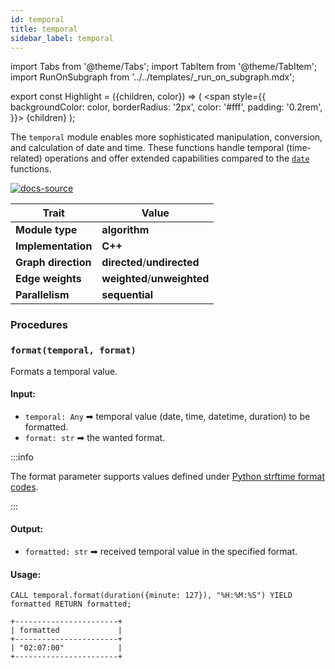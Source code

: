 ```yaml
---
id: temporal
title: temporal
sidebar_label: temporal
---
```


import Tabs from '@theme/Tabs';
import TabItem from '@theme/TabItem';
import RunOnSubgraph from '../../templates/_run_on_subgraph.mdx';

export const Highlight = ({children, color}) => (
<span
style={{
  backgroundColor: color,
  borderRadius: '2px',
  color: '#fff',
  padding: '0.2rem',
}}>
{children}
</span>
);

The `temporal` module enables more sophisticated manipulation, conversion, and calculation of date and time. These functions handle temporal (time-related) operations and offer extended capabilities compared to the [`date`](date) functions.

[![docs-source](https://img.shields.io/badge/source-temporal-FB6E00?logo=github&style=for-the-badge)](https://github.com/memgraph/mage/tree/main/python/date.py)

| Trait               | Value                                                 |
| ------------------- | ----------------------------------------------------- |
| **Module type**     | <Highlight color="#FB6E00">**algorithm**</Highlight>  |
| **Implementation**  | <Highlight color="#FB6E00">**C++**</Highlight>        |
| **Graph direction** | <Highlight color="#FB6E00">**directed**</Highlight>/<Highlight color="#FB6E00">**undirected**</Highlight> |
| **Edge weights**    | <Highlight color="#FB6E00">**weighted**</Highlight>/<Highlight color="#FB6E00">**unweighted**</Highlight> |
| **Parallelism**     | <Highlight color="#FB6E00">**sequential**</Highlight> |

### Procedures

### `format(temporal, format)`

Formats a temporal value.

#### Input:

- `temporal: Any` ➡ temporal value (date, time, datetime, duration) to be formatted.
- `format: str` ➡ the wanted format.

:::info

The format parameter supports values defined under [Python strftime format codes](https://docs.python.org/3/library/datetime.html#strftime-and-strptime-format-codes).

:::

#### Output:

- `formatted: str` ➡ received temporal value in the specified format.

#### Usage:

```cypher
CALL temporal.format(duration({minute: 127}), "%H:%M:%S") YIELD formatted RETURN formatted;
```

```plaintext
+-----------------------+
| formatted             |
+-----------------------+
| "02:07:00"            |
+-----------------------+
```
